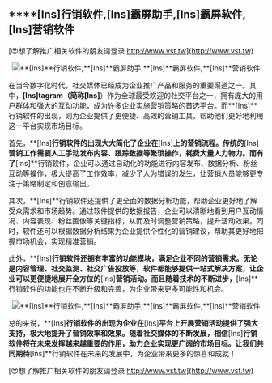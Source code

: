 ## ****[Ins]**行销软件,**[Ins]**霸屏助手,**[Ins]**霸屏软件,**[Ins]**营销软件**

[😍想了解推广相关软件的朋友请登录 http://www.vst.tw](http://www.vst.tw)

 <center><img src="https://vst.tw/MP4/tuiguang/png/5.png" alt="**[Ins]**行销软件,**[Ins]**霸屏助手,**[Ins]**霸屏软件,**[Ins]**营销软件"></center>

在当今数字化时代，社交媒体已经成为企业推广产品和服务的重要渠道之一。其中，**[Ins]**tagram（简称**[Ins]**）作为全球最受欢迎的社交平台之一，拥有庞大的用户群体和强大的互动功能，成为许多企业实施营销策略的首选平台。而**[Ins]**行销软件的出现，则为企业提供了更便捷、高效的营销工具，帮助他们更好地利用这一平台实现市场目标。

首先，**[Ins]**行销软件的出现大大简化了企业在**[Ins]**上的营销流程。传统的**[Ins]**营销工作需要人工手动发布内容、跟踪数据等繁琐操作，耗费大量人力物力。而有了**[Ins]**行销软件，企业可以通过自动化的功能进行内容发布、数据分析、粉丝互动等操作，极大提高了工作效率，减少了人为错误的发生，让营销人员能够更专注于策略制定和创意输出。

其次，**[Ins]**行销软件还提供了更全面的数据分析功能，帮助企业更好地了解受众需求和市场趋势。通过软件提供的数据报告，企业可以清晰地看到用户互动情况、内容表现、粉丝画像等关键指标，从而及时调整营销策略，提升活动效果。同时，软件还可以根据数据分析结果为企业提供个性化的营销建议，帮助其更好地把握市场机会，实现精准营销。

此外，**[Ins]**行销软件还拥有丰富的功能模块，满足企业不同的营销需求。无论是内容管理、社交监测、社交广告投放等，软件都能够提供一站式解决方案，让企业可以更便捷地展开全方位的**[Ins]**营销活动。而且随着技术的不断进步，**[Ins]**行销软件的功能也在不断升级和完善，为企业带来更多可能性和机会。

 <center><img src="https://vst.tw/MP4/tuiguang/png/5.png" alt="**[Ins]**行销软件,**[Ins]**霸屏助手,**[Ins]**霸屏软件,**[Ins]**营销软件"></center>

总的来说，**[Ins]**行销软件的出现为企业在**[Ins]**平台上开展营销活动提供了强大支持，极大地提升了营销效率和效果。随着社交媒体的不断发展，相信**[Ins]**行销软件将在未来发挥越来越重要的作用，助力企业实现更广阔的市场目标。让我们共同期待**[Ins]**行销软件在未来的发展中，为企业带来更多的惊喜和成就！

[😍想了解推广相关软件的朋友请登录 http://www.vst.tw](http://www.vst.tw)



